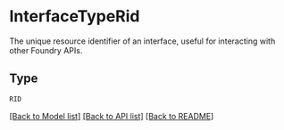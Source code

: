 # InterfaceTypeRid

The unique resource identifier of an interface, useful for interacting with other Foundry APIs.

## Type
```python
RID
```


[[Back to Model list]](../../../README.md#models-v1-link) [[Back to API list]](../../README.md#documentation-for-api-endpoints) [[Back to README]](../../README.md)
